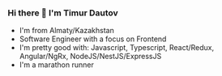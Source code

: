 ### Hi there 👋 I'm Timur Dautov

- I'm from Almaty/Kazakhstan
- Software Engineer with a focus on Frontend
- I'm pretty good with: Javascript, Typescript, React/Redux, Angular/NgRx, NodeJS/NestJS/ExpressJS
- I'm a marathon runner


<!--
**tmdautov/tmdautov** is a ✨ _special_ ✨ repository because its `README.md` (this file) appears on your GitHub profile.

Here are some ideas to get you started:

- 🔭 I’m currently working on ...
- 🌱 I’m currently learning ...
- 👯 I’m looking to collaborate on ...
- 🤔 I’m looking for help with ...
- 💬 Ask me about ...
- 📫 How to reach me: ...
- 😄 Pronouns: ...
- ⚡ Fun fact: ...
-->

